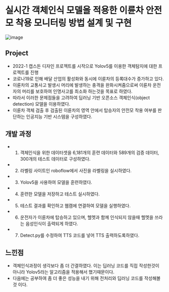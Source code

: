 # 실시간 객체인식 모델을 적용한 이륜차 안전모 착용 모니터링 방법 설계 및 구현 
![image](https://user-images.githubusercontent.com/63223796/192541901-a3e9b2f0-51da-4be7-b1c6-2938bb61c923.png)


## Project
- 2022-1 캡스돈 디자인 프로젝트를 시작으로 Yolov5를 이용한 객체탐지에 대한 프로젝트를 진행
- 코로나19로 인해 배달 산업의 활성화와 동시에 이륜차의 등록대수가 증가하고 있다.
- 이륜차의 교통사고 발생시 머리에 발생하는 충격을 완화시켜줌으로써 이륜차 운전자의 머리를 보호하여 인명사고를 최소화 하는것을 목표로 하였다.
- 따라서 이러한 문제점들을 고려하여 딥러닝 기반 오픈소스 객체인식(object detection) 모델을 이용하였다.
- 이륜차 객체 검출 후 검출된 이륜차의 영역 안에서 탑승자의 안전모 착용 여부를 판단하는 인공지능 기반 시스템을 구성하였다.

## 개발 과정
- 1. 객체인식을 위한 데이터셋을 6,181개의 훈련 데이터와 589개의 검증 데이터, 300개의 테스트 데이터로 구성하였다.
- 2. 라벨링 사이트인 roboflow에서 사진을 라벨링을 실시하였다.
- 3. Yolov5을 사용하여 모델을 훈련하였다.
- 4. 훈련한 모델을 저장하고 테스트 실시하였다.
- 5. 테스트 결과를 확인하고 웹캠에 연결하여 모델을 실행하였다.
- 6. 운전자가 이륜차에 탑승하고 있으며, 헬멧과 함께 인식되지 않을때 헬멧을 쓰라는 음성인식이 출력되게 하였다.
- 7. Detect.py를 수정하여 TTS 코드를 넣어 TTS 출력하도록하였다.

## 느낀점
- 객체인식과정이 생각보다 좀 더 간결하였다. 이는 딥러닝 코드를 직접 작성한것이 아니라 Yolov5라는 알고리즘을 적용해서 했기때문이다.
- 다음에는 공부하여 좀 더 좋은 성능을 내기 위해 전처리와 딥러닝 코드를 작성해볼 것 이다.

